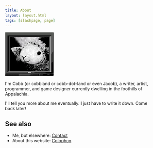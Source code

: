 ```yaml
---
title: About
layout: layout.html
tags: [slashpage, page]
---
```


<img src="/images/sheepy-tv.jpg" alt="A sheep on a pixelated black and white tv" height="144">

I'm Cobb (or cobbland or cobb-dot-land or even Jacob), a writer, artist, programmer, and game designer currently dwelling in the foothills of Appalachia.

I'll tell you more about me eventually. I just have to write it down. Come back later!

## See also

- Me, but elsewhere: [Contact](/contact/)
- About this website: [Colophon](/colophon/)
